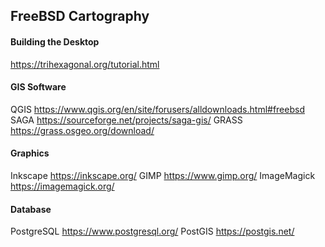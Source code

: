 ## FreeBSD Cartography
#### Building the Desktop
https://trihexagonal.org/tutorial.html

#### GIS Software
QGIS https://www.qgis.org/en/site/forusers/alldownloads.html#freebsd
SAGA https://sourceforge.net/projects/saga-gis/
GRASS https://grass.osgeo.org/download/

#### Graphics
Inkscape https://inkscape.org/
GIMP https://www.gimp.org/
ImageMagick https://imagemagick.org/

#### Database
PostgreSQL https://www.postgresql.org/
PostGIS https://postgis.net/
